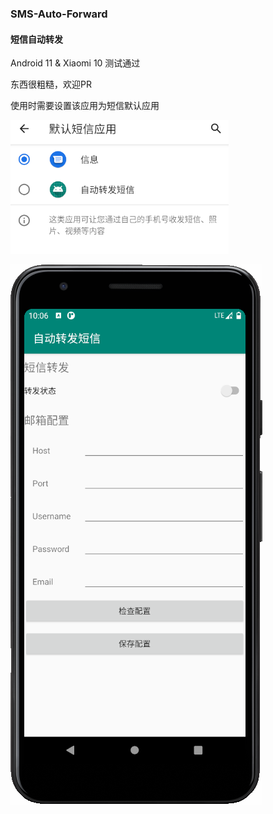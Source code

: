 ### SMS-Auto-Forward

#### 短信自动转发

Android 11 & Xiaomi 10 测试通过

东西很粗糙，欢迎PR

使用时需要设置该应用为短信默认应用



![setting](doc/setting.png)

![app](doc/app.png)